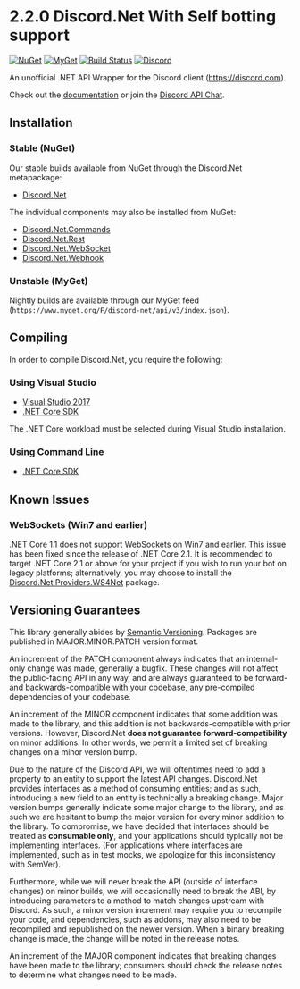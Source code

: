 # 2.2.0 Discord.Net With Self botting support
[![NuGet](https://img.shields.io/nuget/vpre/Discord.Net.svg?maxAge=2592000?style=plastic)](https://www.nuget.org/packages/Discord.Net)
[![MyGet](https://img.shields.io/myget/discord-net/vpre/Discord.Net.svg)](https://www.myget.org/feed/Packages/discord-net)
[![Build Status](https://dev.azure.com/discord-net/Discord.Net/_apis/build/status/discord-net.Discord.Net?branchName=dev)](https://dev.azure.com/discord-net/Discord.Net/_build/latest?definitionId=1&branchName=dev)
[![Discord](https://discord.com/api/guilds/81384788765712384/widget.png)](https://discord.gg/jkrBmQR)

An unofficial .NET API Wrapper for the Discord client (https://discord.com).

Check out the [documentation](https://discord.foxbot.me/) or join the [Discord API Chat](https://discord.gg/jkrBmQR).

## Installation
### Stable (NuGet)
Our stable builds available from NuGet through the Discord.Net metapackage:
- [Discord.Net](https://www.nuget.org/packages/Discord.Net/)

The individual components may also be installed from NuGet:
- [Discord.Net.Commands](https://www.nuget.org/packages/Discord.Net.Commands/)
- [Discord.Net.Rest](https://www.nuget.org/packages/Discord.Net.Rest/)
- [Discord.Net.WebSocket](https://www.nuget.org/packages/Discord.Net.WebSocket/)
- [Discord.Net.Webhook](https://www.nuget.org/packages/Discord.Net.Webhook/)

### Unstable (MyGet)
Nightly builds are available through our MyGet feed (`https://www.myget.org/F/discord-net/api/v3/index.json`).

## Compiling
In order to compile Discord.Net, you require the following:

### Using Visual Studio
- [Visual Studio 2017](https://www.microsoft.com/net/core#windowsvs2017)
- [.NET Core SDK](https://www.microsoft.com/net/download/core)

The .NET Core workload must be selected during Visual Studio installation.

### Using Command Line
- [.NET Core SDK](https://www.microsoft.com/net/download/core)

## Known Issues

### WebSockets (Win7 and earlier)
.NET Core 1.1 does not support WebSockets on Win7 and earlier. This issue has been fixed since the release of .NET Core 2.1. It is recommended to target .NET Core 2.1 or above for your project if you wish to run your bot on legacy platforms; alternatively, you may choose to install the [Discord.Net.Providers.WS4Net](https://www.nuget.org/packages/Discord.Net.Providers.WS4Net/) package.

## Versioning Guarantees

This library generally abides by [Semantic Versioning](https://semver.org). Packages are published in MAJOR.MINOR.PATCH version format.

An increment of the PATCH component always indicates that an internal-only change was made, generally a bugfix. These changes will not affect the public-facing API in any way, and are always guaranteed to be forward- and backwards-compatible with your codebase, any pre-compiled dependencies of your codebase.

An increment of the MINOR component indicates that some addition was made to the library, and this addition is not backwards-compatible with prior versions. However, Discord.Net **does not guarantee forward-compatibility** on minor additions. In other words, we permit a limited set of breaking changes on a minor version bump.

Due to the nature of the Discord API, we will oftentimes need to add a property to an entity to support the latest API changes. Discord.Net provides interfaces as a method of consuming entities; and as such, introducing a new field to an entity is technically a breaking change. Major version bumps generally indicate some major change to the library, and as such we are hesitant to bump the major version for every minor addition to the library. To compromise, we have decided that interfaces should be treated as **consumable only**, and your applications should typically not be implementing interfaces. (For applications where interfaces are implemented, such as in test mocks, we apologize for this inconsistency with SemVer).

Furthermore, while we will never break the API (outside of interface changes) on minor builds, we will occasionally need to break the ABI, by introducing parameters to a method to match changes upstream with Discord. As such, a minor version increment may require you to recompile your code, and dependencies, such as addons, may also need to be recompiled and republished on the newer version. When a binary breaking change is made, the change will be noted in the release notes.

An increment of the MAJOR component indicates that breaking changes have been made to the library; consumers should check the release notes to determine what changes need to be made.
